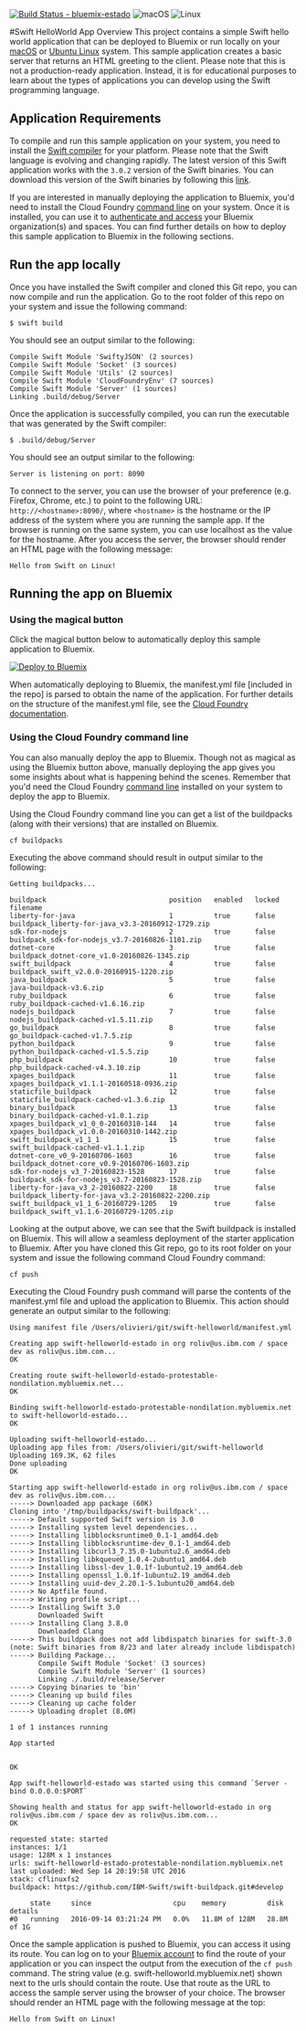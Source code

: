 [![Build Status - bluemix-estado](https://travis-ci.org/IBM-Bluemix/swift-helloworld.svg?branch=bluemix-estado)](https://travis-ci.org/IBM-Bluemix/swift-helloworld)
![macOS](https://img.shields.io/badge/os-macOS-green.svg?style=flat)
![Linux](https://img.shields.io/badge/os-linux-green.svg?style=flat)

#Swift HelloWorld App Overview
This project contains a simple Swift hello world application that can be deployed to Bluemix or run locally on your [macOS](http://www.apple.com/osx/) or [Ubuntu Linux](http://www.ubuntu.com/download) system.  This sample application creates a basic server that returns an HTML greeting to the client.  Please note that this is not a production-ready application.  Instead, it is for educational purposes to learn about the types of applications you can develop using the Swift programming language.

## Application Requirements
To compile and run this sample application on your system, you need to install the [Swift compiler](https://swift.org/download/) for your platform. Please note that the Swift language is evolving and changing rapidly. The latest version of this Swift application works with the `3.0.2` version of the Swift binaries. You can download this version of the Swift binaries by following this [link](https://swift.org/download/).

If you are interested in manually deploying the application to Bluemix, you'd need to install the Cloud Foundry [command line](https://docs.cloudfoundry.org/devguide/cf-cli/install-go-cli.html) on your system.  Once it is installed, you can use it to [authenticate and access](https://www.ng.bluemix.net/docs/starters/install_cli.html) your Bluemix organization(s) and spaces.  You can find further details on how to deploy this sample application to Bluemix in the following sections.

## Run the app locally
Once you have installed the Swift compiler and cloned this Git repo, you can now compile and run the application. Go to the root folder of this repo on your system and issue the following command:
```
$ swift build
```
You should see an output similar to the following:
```
Compile Swift Module 'SwiftyJSON' (2 sources)
Compile Swift Module 'Socket' (3 sources)
Compile Swift Module 'Utils' (2 sources)
Compile Swift Module 'CloudFoundryEnv' (7 sources)
Compile Swift Module 'Server' (1 sources)
Linking .build/debug/Server
```
Once the application is successfully compiled, you can run the executable that was generated by the Swift compiler:
```
$ .build/debug/Server
```
You should see an output similar to the following:

```
Server is listening on port: 8090
```

To connect to the server, you can use the browser of your preference (e.g. Firefox, Chrome, etc.) to point to the following URL: `http://<hostname>:8090/`, where `<hostname>` is the hostname or the IP address of the system where you are running the sample app.  If the browser is running on the same system, you can use localhost as the value for the hostname.  After you access the server, the browser should render an HTML page with the following message:

```
Hello from Swift on Linux!
```

## Running the app on Bluemix
### Using the magical button
Click the magical button below to automatically deploy this sample application to Bluemix.

[![Deploy to Bluemix](https://bluemix.net/deploy/button.png)](https://bluemix.net/deploy)

When automatically deploying to Bluemix, the manifest.yml file [included in the repo] is parsed to obtain the name of the application.  For further details on the structure of the manifest.yml file, see the [Cloud Foundry documentation](https://docs.cloudfoundry.org/devguide/deploy-apps/manifest.html#minimal-manifest).

### Using the Cloud Foundry command line
You can also manually deploy the app to Bluemix.  Though not as magical as using the Bluemix button above, manually deploying the app gives you some insights about what is happening behind the scenes.  Remember that you'd need the Cloud Foundry [command line](https://www.ng.bluemix.net/docs/starters/install_cli.html) installed on your system to deploy the app to Bluemix.

Using the Cloud Foundry command line you can get a list of the buildpacks (along with their versions) that are installed on Bluemix.

```
cf buildpacks
```

Executing the above command should result in output similar to the following:

```
Getting buildpacks...

buildpack                              position   enabled   locked   filename
liberty-for-java                       1          true      false    buildpack_liberty-for-java_v3.3-20160912-1729.zip
sdk-for-nodejs                         2          true      false    buildpack_sdk-for-nodejs_v3.7-20160826-1101.zip
dotnet-core                            3          true      false    buildpack_dotnet-core_v1.0-20160826-1345.zip
swift_buildpack                        4          true      false    buildpack_swift_v2.0.0-20160915-1220.zip
java_buildpack                         5          true      false    java-buildpack-v3.6.zip
ruby_buildpack                         6          true      false    ruby_buildpack-cached-v1.6.16.zip
nodejs_buildpack                       7          true      false    nodejs_buildpack-cached-v1.5.11.zip
go_buildpack                           8          true      false    go_buildpack-cached-v1.7.5.zip
python_buildpack                       9          true      false    python_buildpack-cached-v1.5.5.zip
php_buildpack                          10         true      false    php_buildpack-cached-v4.3.10.zip
xpages_buildpack                       11         true      false    xpages_buildpack_v1.1.1-20160518-0936.zip
staticfile_buildpack                   12         true      false    staticfile_buildpack-cached-v1.3.6.zip
binary_buildpack                       13         true      false    binary_buildpack-cached-v1.0.1.zip
xpages_buildpack_v1_0_0-20160310-144   14         true      false    xpages_buildpack_v1.0.0-20160310-1442.zip
swift_buildpack_v1_1_1                 15         true      false    swift_buildpack-cached-v1.1.1.zip
dotnet-core_v0_9-20160706-1603         16         true      false    buildpack_dotnet-core_v0.9-20160706-1603.zip
sdk-for-nodejs_v3_7-20160823-1528      17         true      false    buildpack_sdk-for-nodejs_v3.7-20160823-1528.zip
liberty-for-java_v3_2-20160822-2200    18         true      false    buildpack_liberty-for-java_v3.2-20160822-2200.zip
swift_buildpack_v1_1_6-20160729-1205   19         true      false    buildpack_swift_v1.1.6-20160729-1205.zip
```

Looking at the output above, we can see that the Swift buildpack is installed on Bluemix.  This will allow a seamless deployment of the starter application to Bluemix. After you have cloned this Git repo, go to its root folder on your system and issue the following command Cloud Foundry command:

```
cf push
```

Executing the Cloud Foundry push command will parse the contents of the manifest.yml file and upload the application to Bluemix.  This action should generate an output similar to the following:

```
Using manifest file /Users/olivieri/git/swift-helloworld/manifest.yml

Creating app swift-helloworld-estado in org roliv@us.ibm.com / space dev as roliv@us.ibm.com...
OK

Creating route swift-helloworld-estado-protestable-nondilation.mybluemix.net...
OK

Binding swift-helloworld-estado-protestable-nondilation.mybluemix.net to swift-helloworld-estado...
OK

Uploading swift-helloworld-estado...
Uploading app files from: /Users/olivieri/git/swift-helloworld
Uploading 169.3K, 62 files
Done uploading               
OK

Starting app swift-helloworld-estado in org roliv@us.ibm.com / space dev as roliv@us.ibm.com...
-----> Downloaded app package (60K)
Cloning into '/tmp/buildpacks/swift-buildpack'...
-----> Default supported Swift version is 3.0
-----> Installing system level dependencies...
-----> Installing libblocksruntime0_0.1-1_amd64.deb
-----> Installing libblocksruntime-dev_0.1-1_amd64.deb
-----> Installing libcurl3_7.35.0-1ubuntu2.6_amd64.deb
-----> Installing libkqueue0_1.0.4-2ubuntu1_amd64.deb
-----> Installing libssl-dev_1.0.1f-1ubuntu2.19_amd64.deb
-----> Installing openssl_1.0.1f-1ubuntu2.19_amd64.deb
-----> Installing uuid-dev_2.20.1-5.1ubuntu20_amd64.deb
-----> No Aptfile found.
-----> Writing profile script...
-----> Installing Swift 3.0
       Downloaded Swift
-----> Installing Clang 3.8.0
       Downloaded Clang
-----> This buildpack does not add libdispatch binaries for swift-3.0 (note: Swift binaries from 8/23 and later already include libdispatch)
-----> Building Package...
       Compile Swift Module 'Socket' (3 sources)
       Compile Swift Module 'Server' (1 sources)
       Linking ./.build/release/Server
-----> Copying binaries to 'bin'
-----> Cleaning up build files
-----> Cleaning up cache folder
-----> Uploading droplet (8.0M)

1 of 1 instances running

App started


OK

App swift-helloworld-estado was started using this command `Server -bind 0.0.0.0:$PORT`

Showing health and status for app swift-helloworld-estado in org roliv@us.ibm.com / space dev as roliv@us.ibm.com...
OK

requested state: started
instances: 1/1
usage: 128M x 1 instances
urls: swift-helloworld-estado-protestable-nondilation.mybluemix.net
last uploaded: Wed Sep 14 20:19:58 UTC 2016
stack: cflinuxfs2
buildpack: https://github.com/IBM-Swift/swift-buildpack.git#develop

     state     since                    cpu    memory          disk          details
#0   running   2016-09-14 03:21:24 PM   0.0%   11.8M of 128M   28.8M of 1G
```

Once the sample application is pushed to Bluemix, you can access it using its route. You can log on to your [Bluemix account](https://console.ng.bluemix.net) to find the route of your application or you can inspect the output from the execution of the `cf push` command.  The string value (e.g. swift-helloworld.mybluemix.net) shown next to the urls should contain the route.  Use that route as the URL to access the sample server using the browser of your choice.  The browser should render an HTML page with the following message at the top:

```
Hello from Swift on Linux!
```

